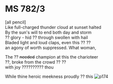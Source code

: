 # MS 782/3

[all pencil] \
Like full-charged thunder cloud at sunset halted \
By the sun's will to end both day and storm \
?? glory - hid ?? through swollen with hail \
Bladed light and loud claps, even this ?? ?? \
an agony of worth suppressed. What woman, 

The ?? ~~needed~~ champion at this the charioteer \
??, broke from the crowd ?? ?? \
with joy ?????????? thou 

While thine heroic meekness proudly ?? this 
![p174](MS782_3-174.jpg)
